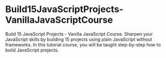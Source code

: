 # Build15JavaScriptProjects-VanillaJavaScriptCourse
Build 15 JavaScript Projects - Vanilla JavaScript Course. Sharpen your JavaScript skills by building 15 projects using plain JavaScript without frameworks. In this tutorial course, you will be taught step-by-step how to build JavaScript projects.
